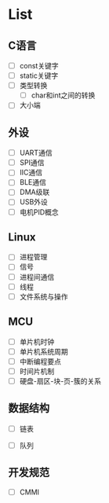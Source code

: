 # List

## C语言

- [ ] const关键字
- [ ] static关键字
- [ ] 类型转换
	- [ ] char和int之间的转换
- [ ] 大小端

## 外设

- [ ] UART通信
- [ ] SPI通信
- [ ] IIC通信
- [ ] BLE通信
- [ ] DMA级联
- [ ] USB外设
- [ ] 电机PID概念

## Linux

- [ ] 进程管理
- [ ] 信号
- [ ] 进程间通信
- [ ] 线程
- [ ] 文件系统与操作

## MCU

- [ ] 单片机时钟
- [ ] 单片机系统周期
- [ ] 中断编程要点
- [ ] 时间片机制
- [ ] 硬盘-扇区-块-页-簇的关系

## 数据结构

- [ ] 链表

- [ ] 队列

	

## 开发规范

- [ ] CMMI